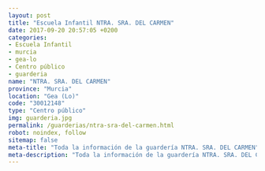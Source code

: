 ```yaml
---
layout: post
title: "Escuela Infantil NTRA. SRA. DEL CARMEN"
date: 2017-09-20 20:57:05 +0200
categories:
- Escuela Infantil
- murcia
- gea-lo
- Centro público
- guarderia
name: "NTRA. SRA. DEL CARMEN"
province: "Murcia"
location: "Gea (Lo)"
code: "30012148"
type: "Centro público"
img: guarderia.jpg
permalink: /guarderias/ntra-sra-del-carmen.html
robot: noindex, follow
sitemap: false
meta-title: "Toda la información de la guardería NTRA. SRA. DEL CARMEN"
meta-description: "Toda la información de la guardería NTRA. SRA. DEL CARMEN"
---
```

